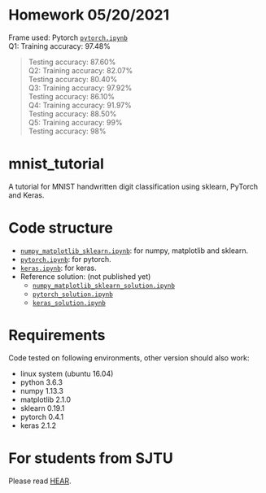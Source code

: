 # Homework 05/20/2021
Frame used: Pytorch [`pytorch.ipynb`](pytorch.ipynb)  
Q1:   Training accuracy: 97.48%  
>Testing accuracy: 87.60%  
Q2:   Training accuracy: 82.07%  
      Testing accuracy: 80.40%  
Q3:   Training accuracy: 97.92%  
      Testing accuracy: 86.10%  
Q4:   Training accuracy: 91.97%  
      Testing accuracy: 88.50%  
Q5:   Training accuracy: 99%  
      Testing accuracy: 98%  

# mnist_tutorial
A tutorial for MNIST handwritten digit classification using sklearn, PyTorch and Keras.

# Code structure
* [`numpy_matplotlib_sklearn.ipynb`](numpy_matplotlib_sklearn.ipynb): for numpy, matplotlib and sklearn.
* [`pytorch.ipynb`](pytorch.ipynb): for pytorch.
* [`keras.ipynb`](keras.ipynb): for keras.
* Reference solution: (not published yet)
    * [`numpy_matplotlib_sklearn_solution.ipynb`](numpy_matplotlib_sklearn_solution.ipynb)
    * [`pytorch_solution.ipynb`](pytorch_solution.ipynb)
    * [`keras_solution.ipynb`](keras_solution.ipynb)

# Requirements
Code tested on following environments, other version should also work:
* linux system (ubuntu 16.04) 
* python 3.6.3
* numpy 1.13.3
* matplotlib 2.1.0
* sklearn 0.19.1
* pytorch 0.4.1
* keras 2.1.2

# For students from SJTU
Please read [HEAR](EE369.md).
